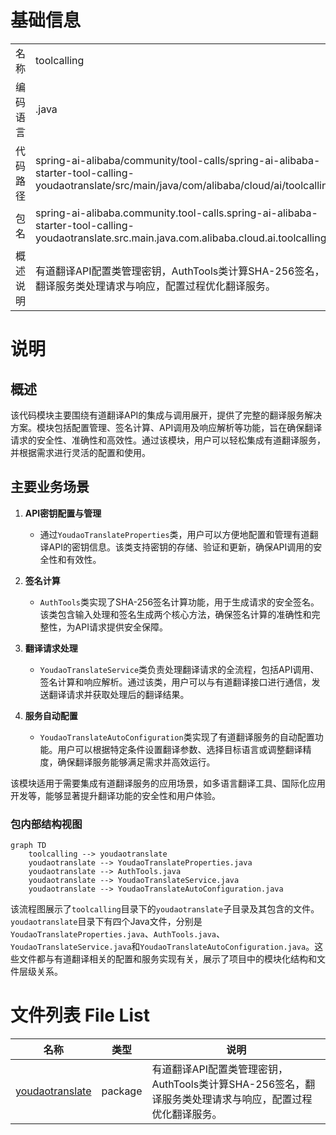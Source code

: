 # 基础信息

|      |      |
|------|------|
| 名称 | toolcalling |
| 编码语言 | .java |
| 代码路径 | spring-ai-alibaba/community/tool-calls/spring-ai-alibaba-starter-tool-calling-youdaotranslate/src/main/java/com/alibaba/cloud/ai/toolcalling |
| 包名 | spring-ai-alibaba.community.tool-calls.spring-ai-alibaba-starter-tool-calling-youdaotranslate.src.main.java.com.alibaba.cloud.ai.toolcalling |
| 概述说明 | 有道翻译API配置类管理密钥，AuthTools类计算SHA-256签名，翻译服务类处理请求与响应，配置过程优化翻译服务。 |

# 说明

## 概述

该代码模块主要围绕有道翻译API的集成与调用展开，提供了完整的翻译服务解决方案。模块包括配置管理、签名计算、API调用及响应解析等功能，旨在确保翻译请求的安全性、准确性和高效性。通过该模块，用户可以轻松集成有道翻译服务，并根据需求进行灵活的配置和使用。

## 主要业务场景

1. **API密钥配置与管理**  
   - 通过`YoudaoTranslateProperties`类，用户可以方便地配置和管理有道翻译API的密钥信息。该类支持密钥的存储、验证和更新，确保API调用的安全性和有效性。

2. **签名计算**  
   - `AuthTools`类实现了SHA-256签名计算功能，用于生成请求的安全签名。该类包含输入处理和签名生成两个核心方法，确保签名计算的准确性和完整性，为API请求提供安全保障。

3. **翻译请求处理**  
   - `YoudaoTranslateService`类负责处理翻译请求的全流程，包括API调用、签名计算和响应解析。通过该类，用户可以与有道翻译接口进行通信，发送翻译请求并获取处理后的翻译结果。

4. **服务自动配置**  
   - `YoudaoTranslateAutoConfiguration`类实现了有道翻译服务的自动配置功能。用户可以根据特定条件设置翻译参数、选择目标语言或调整翻译精度，确保翻译服务能够满足需求并高效运行。

该模块适用于需要集成有道翻译服务的应用场景，如多语言翻译工具、国际化应用开发等，能够显著提升翻译功能的安全性和用户体验。


### 包内部结构视图

```mermaid
graph TD
    toolcalling --> youdaotranslate
    youdaotranslate --> YoudaoTranslateProperties.java
    youdaotranslate --> AuthTools.java
    youdaotranslate --> YoudaoTranslateService.java
    youdaotranslate --> YoudaoTranslateAutoConfiguration.java
```

该流程图展示了`toolcalling`目录下的`youdaotranslate`子目录及其包含的文件。`youdaotranslate`目录下有四个Java文件，分别是`YoudaoTranslateProperties.java`、`AuthTools.java`、`YoudaoTranslateService.java`和`YoudaoTranslateAutoConfiguration.java`。这些文件都与有道翻译相关的配置和服务实现有关，展示了项目中的模块化结构和文件层级关系。

# 文件列表 File List

| 名称   | 类型  | 说明 |
|-------|------|-------------|
| [youdaotranslate](youdaotranslate/_module.md) | package | 有道翻译API配置类管理密钥，AuthTools类计算SHA-256签名，翻译服务类处理请求与响应，配置过程优化翻译服务。 |


